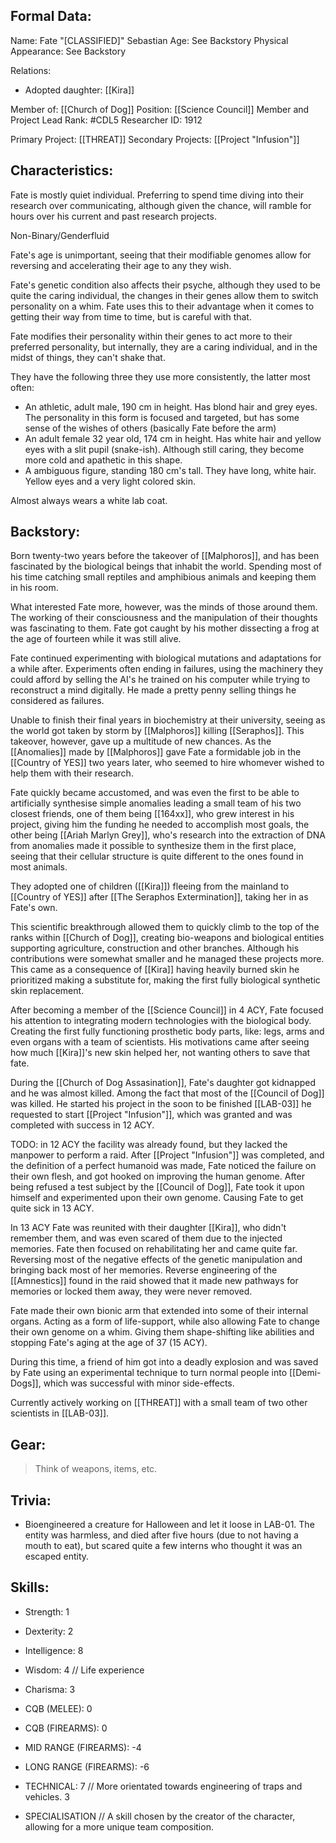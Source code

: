 ## Formal Data:
Name: Fate "\[CLASSIFIED]" Sebastian
Age: See Backstory
Physical Appearance: See Backstory

Relations:
- Adopted daughter: [[Kira]]

Member of: [[Church of Dog]]
Position: [[Science Council]] Member and Project Lead
Rank: #CDL5 
Researcher ID: 1912

Primary Project: [[THREAT]]
Secondary Projects: [[Project "Infusion"]]

## Characteristics:
Fate is mostly quiet individual. Preferring to spend time diving into their research over communicating, although given the chance, will ramble for hours over his current and past research projects.

Non-Binary/Genderfluid

Fate's age is unimportant, seeing that their modifiable genomes allow for reversing and accelerating their age to any they wish. 

Fate's genetic condition also affects their psyche, although they used to be quite the caring individual, the changes in their genes allow them to switch personality on a whim. Fate uses this to their advantage when it comes to getting their way from time to time, but is careful with that.

Fate modifies their personality within their genes to act more to their preferred personality, but internally, they are a caring individual, and in the midst of things, they can't shake that.

They have the following three they use more consistently, the latter most often:
- An athletic, adult male, 190 cm in height. Has blond hair and grey eyes.
  The personality in this form is focused and targeted, but has some sense of the wishes of others (basically Fate before the arm)
- An adult female 32 year old, 174 cm in height. Has white hair and yellow eyes with a slit pupil (snake-ish). 
  Although still caring, they become more cold and apathetic in this shape.
- A ambiguous figure, standing 180 cm's tall. They have long, white hair. Yellow eyes and a very light colored skin. 

Almost always wears a white lab coat.
## Backstory:
Born twenty-two years before the takeover of [[Malphoros]], and has been fascinated by the biological beings that inhabit the world. Spending most of his time catching small reptiles and amphibious animals and keeping them in his room.

What interested Fate more, however, was the minds of those around them. The working of their consciousness and the manipulation of their thoughts was fascinating to them. Fate got caught by his mother dissecting a frog at the age of fourteen while it was still alive.

Fate continued experimenting with biological mutations and adaptations for a while after. Experiments often ending in failures, using the machinery they could afford by selling the AI's he trained on his computer while trying to reconstruct a mind digitally. He made a pretty penny selling things he considered as failures.

Unable to finish their final years in biochemistry at their university, seeing as the world got taken by storm by [[Malphoros]] killing [[Seraphos]]. This takeover, however, gave up a multitude of new chances. As the [[Anomalies]] made by [[Malphoros]] gave Fate a formidable job in the [[Country of YES]] two years later, who seemed to hire whomever wished to help them with their research.

Fate quickly became accustomed, and was even the first to be able to artificially synthesise simple anomalies leading a small team of his two closest friends, one of them being [[164xx]], who grew interest in his project, giving him the funding he needed to accomplish most goals, the other being [[Ariah Marlyn Grey]], who's research into the extraction of DNA from anomalies made it possible to synthesize them in the first place, seeing that their cellular structure is quite different to the ones found in most animals.

They adopted one of children ([[Kira]]) fleeing from the mainland to [[Country of YES]] after [[The Seraphos Extermination]], taking her in as Fate's own.

This scientific breakthrough allowed them to quickly climb to the top of the ranks within [[Church of Dog]], creating bio-weapons and biological entities supporting agriculture, construction and other branches. Although his contributions were somewhat smaller and he managed these projects more. This came as a consequence of [[Kira]] having heavily burned skin he prioritized making a substitute for, making the first fully biological synthetic skin replacement.

After becoming a member of the [[Science Council]] in 4 ACY, Fate focused his attention to integrating modern technologies with the biological body. Creating the first fully functioning prosthetic body parts, like: legs, arms and even organs with a team of scientists. His motivations came after seeing how much [[Kira]]'s new skin helped her, not wanting others to save that fate.

During the [[Church of Dog Assasination]], Fate's daughter got kidnapped and he was almost killed. Among the fact that most of the [[Council of Dog]] was killed. He started his project in the soon to be finished [[LAB-03]] he requested to start [[Project "Infusion"]], which was granted and was completed with success in 12 ACY.

TODO: in 12 ACY the facility was already found, but they lacked the manpower to perform a raid.
After [[Project "Infusion"]] was completed, and the definition of a perfect humanoid was made, Fate noticed the failure on their own flesh, and got hooked on improving the human genome. After being refused a test subject by the [[Council of Dog]], Fate took it upon himself and experimented upon their own genome. Causing Fate to get quite sick in 13 ACY.

In 13 ACY Fate was reunited with their daughter [[Kira]], who didn't remember them, and was even scared of them due to the injected memories. Fate then focused on rehabilitating her and came quite far. Reversing most of the negative effects of the genetic manipulation and bringing back most of her memories. Reverse engineering of the [[Amnestics]] found in the raid showed that it made new pathways for memories or locked them away, they were never removed. 

Fate made their own bionic arm that extended into some of their internal organs. Acting as a form of life-support, while also allowing Fate to change their own genome on a whim. Giving them shape-shifting like abilities and stopping Fate's aging at the age of 37 (15 ACY).

During this time, a friend of him got into a deadly explosion and was saved by Fate using an experimental technique to turn normal people into [[Demi-Dogs]], which was successful with minor side-effects.

Currently actively working on [[THREAT]] with a small team of two other scientists in [[LAB-03]].
## Gear:
> Think of weapons, items, etc.

## Trivia:
- Bioengineered a creature for Halloween and let it loose in LAB-01. The entity was harmless, and died after five hours (due to not having a mouth to eat), but scared quite a few interns who thought it was an escaped entity.

## Skills:
- Strength: 1
- Dexterity: 2
- Intelligence: 8
- Wisdom: 4 // Life experience
- Charisma: 3

- CQB (MELEE): 0
- CQB (FIREARMS): 0
- MID RANGE (FIREARMS): -4
- LONG RANGE (FIREARMS): -6

- TECHNICAL: 7 // More orientated towards engineering of traps and vehicles.
3
- SPECIALISATION // A skill chosen by the creator of the character, allowing for a more unique team composition.
